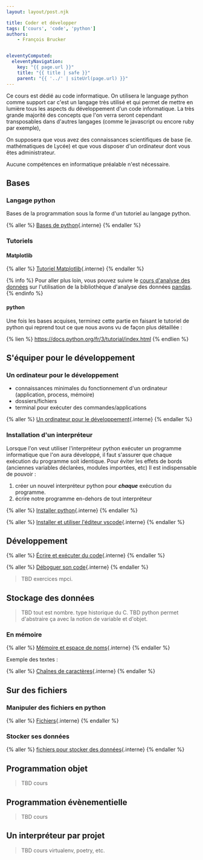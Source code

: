 ```yaml
---
layout: layout/post.njk

title: Coder et développer
tags: ['cours', 'code', 'python']
authors:
    - François Brucker


eleventyComputed:
  eleventyNavigation:
    key: "{{ page.url }}"
    title: "{{ title | safe }}"
    parent: "{{ '../' | siteUrl(page.url) }}"
---
```


<!-- début résumé -->

Ce cours est dédié au code informatique. On utilisera le language python comme support car c'est un langage très utilisé et qui permet de mettre en lumière tous les aspects du développement d'un code informatique. La très grande majorité des concepts que l'on verra seront cependant transposables dans d'autres langages (comme le javascript ou encore ruby par exemple),

On supposera que vous avez des connaissances scientifiques de base (ie. mathématiques de Lycée) et que vous disposer d'un ordinateur dont vous êtes administrateur.

Aucune compétences en informatique préalable n'est nécessaire.

<!-- fin résumé -->

## Bases

### Langage python

Bases de la programmation sous la forme d'un tutoriel au langage python.

{% aller %}
[Bases de python](bases-python){.interne}
{% endaller %}

### Tutoriels

#### Matplotlib

{% aller %}
[Tutoriel Matplotlib](/tutoriels/matplotlib){.interne}
{% endaller %}

{% info %}
Pour aller plus loin, vous pouvez suivre le [cours d'analyse des données](/cours/analyse-données#pandas) sur l'utilisation de la bibliothèque d'analyse des données [pandas](https://pandas.pydata.org/).
{% endinfo %}

#### python

Une fois les bases acquises, terminez cette partie en faisant le tutoriel de python qui reprend tout ce que nous avons vu de façon plus détaillée :

{% lien %}
<https://docs.python.org/fr/3/tutorial/index.html>
{% endlien %}

## <span id="s-équiper"></span> S'équiper pour le développement

### Un ordinateur pour le développement

- connaissances minimales du fonctionnement d'un ordinateur (application, process, mémoire)
- dossiers/fichiers
- terminal pour exécuter des commandes/applications

{% aller %}
[Un ordinateur pour le développement](ordinateur-développement){.interne}
{% endaller %}

### Installation d'un interpréteur

Lorsque l'on veut utiliser l'interpréteur python exécuter un programme informatique que l'on aura développé, il faut s'assurer que chaque exécution du programme soit identique.
Pour éviter les effets de bords (anciennes variables déclarées, modules importées, etc) Il est  indispensable de pouvoir :

1. créer un nouvel interpréteur python pour ***chaque*** exécution du programme.
2. écrire notre programme en-dehors de tout interpréteur

{% aller %}
[Installer python](installer-python){.interne}
{% endaller %}

{% aller %}
[Installer et utiliser l'éditeur vscode](éditeur-vscode){.interne}
{% endaller %}

## Développement

{% aller %}
[Écrire et exécuter du code](développement){.interne}
{% endaller %}

{% aller %}
[Déboguer son code](debugger){.interne}
{% endaller %}

> TBD exercices mpci.

## Stockage des données

> TBD tout est nombre. type historique du C.
> TBD python permet d'abstraire ça avec la notion de variable et d'objet.

### En mémoire

{% aller %}
[Mémoire et espace de noms](mémoire-espace-noms){.interne}
{% endaller %}

Exemple des textes :

{% aller %}
[Chaînes de caractères](chaîne-de-caractères){.interne}
{% endaller %}

## Sur des fichiers

### Manipuler des fichiers en python

{% aller %}
[Fichiers](fichiers){.interne}
{% endaller %}

### Stocker ses données

{% aller %}
[fichiers pour stocker des données](projet-données-texte){.interne}
{% endaller %}

## Programmation objet

> TBD cours

## Programmation évènementielle

> TBD cours

## Un interpréteur par projet

> TBD cours virtualenv, poetry, etc.

